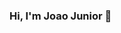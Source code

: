 ### Hi, I'm Joao Junior 👋

<!--
**joao-junior/joao-junior** is a ✨ _special_ ✨ repository because its `README.md` (this file) appears on your GitHub profile.

Here are some ideas to get you started:

- 🔭 I’m currently working on Direto Tech
- 🌱 I’m currently learning  JavaScript, ReactJS, React Native, NodeJS
- 💬 Ask me about Banco de dados
- 📫 How to reach me: joaojunior346@gmail.com
-->
